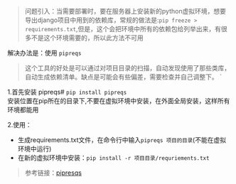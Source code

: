 > 问题引入：当需要部署时，要在服务器上安装新的python虚拟环境，想要导出django项目中用到的依赖库，常规的做法是:`pip freeze > requirements.txt`,但是，这个会把环境中所有的依赖包给列举出来，有很多不是这个环境需要的，所以此方法不可用

解决办法是：使用 `pipreqs`
> 这个工具的好处是可以通过对项目目录的扫描，自动发现使用了那些类库，自动生成依赖清单。缺点是可能会有些偏差，需要检查并自己调整下。
> `  

 1.首先安装 pipreqs# `pip install pipreqs`  
安装位置在pip所在的目录下,不要在虚拟环境中安装，在外面全局安装，这样所有环境都能用

 2.使用：
 - 生成requirements.txt文件，在命令行中输入`pipreqs 项目的目录`(不能在虚拟环境中运行)
 - 在新的虚拟环境中安装：`pip install -r 项目目录/requriements.txt`

 > 参考链接：[pipresqs](https://www.jb51.net/article/168289.htm)